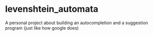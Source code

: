 # levenshtein_automata
A personal project about building an autocompletion and a suggestion program (just like how google does)
